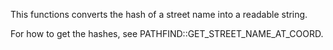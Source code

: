 This functions converts the hash of a street name into a readable string.

For how to get the hashes, see PATHFIND::GET_STREET_NAME_AT_COORD.